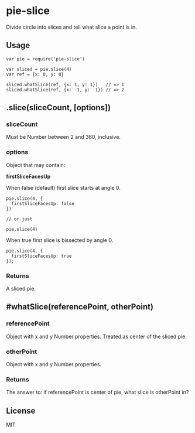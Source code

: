 # pie-slice

Divide circle into slices and tell what slice a point is in.

## Usage

```
var pie = require('pie-slice')

var sliced = pie.slice(4)
var ref = {x: 0, y: 0}

sliced.whatSlice(ref, {x: 1, y: 1})   // => 1
sliced.whatSlice(ref, {x: -1, y: -1}) // => 2
```

## .slice(sliceCount, [options])

### sliceCount

Must be Number between 2 and 360, inclusive.

### options

Object that may contain:

**firstSliceFacesUp**

When false (default) first slice starts at angle 0.

```
pie.slice(4, {
  firstSliceFacesUp: false
})

// or just

pie.slice(4)
```

When true first slice is bissected by angle 0.

```
pie.slice(4, {
  firstSliceFacesUp: true
});
```

### Returns

A sliced pie.

## #whatSlice(referencePoint, otherPoint)

### referencePoint

Object with x and y Number properties. Treated as center of the sliced pie.

### otherPoint

Object with x and y Number properties.

### Returns

The answer to: if referencePoint is center of pie, what slice is otherPoint in?

## License

MIT